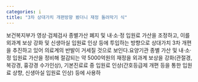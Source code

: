 ```yaml
---
categories: i
title: "3차 상대가치 개편방향 봤더니 재정 돌려막기 식"
---
```

보건복지부가 영상&middot;검체검사 종별가산 폐지 및 내&middot;소&middot;정 입원료 가산을 조정하고, 이를 외과계 보상 강화 및 신생아실 입원료 인상 등에 투입하는 방향으로 상대가치 3차 개편을 추진하고 있어 의료계의 반발이 거세질 것으로 보인다.요양기관 종별 가산 및 내&middot;소&middot;정 입원료 가산을 정비해 절감되는 약 5000억원의 재정을 외과계 보상을 강화(관절경, 복강경, 흉강경 수가인상), 기본진료료 중 입원료 인상(간호등급제 개편 등을 통한 입원료 상향, 신생아실 입원료 인상) 등에 사용하